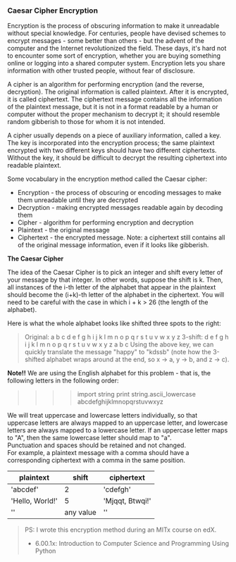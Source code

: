 ### Caesar Cipher Encryption

Encryption is the process of obscuring information to make it unreadable without
special knowledge. 
For centuries, people have devised schemes to encrypt messages - some better than
others - but the advent of the computer and the Internet revolutionized the field.
These days, it's hard not to encounter some sort of encryption, whether you are buying
something online or logging into a shared computer system. 
Encryption lets you share information with other trusted people, without fear of
disclosure.

A cipher is an algorithm for performing encryption (and the reverse, decryption).
The original information is called plaintext. After it is encrypted, it is called
ciphertext. The ciphertext message contains all the information of the plaintext
message, but it is not in a format readable by a human or computer without the
proper mechanism to decrypt it; it should resemble random gibberish to those for
whom it is not intended.

A cipher usually depends on a piece of auxiliary information, called a key.
The key is incorporated into the encryption process; the same plaintext encrypted
with two different keys should have two different ciphertexts. Without the key,
it should be difficult to decrypt the resulting ciphertext into readable plaintext.

Some vocabulary in the encryption method called the Caesar cipher:

* Encryption - the process of obscuring or encoding messages to make them unreadable until they are decrypted
* Decryption - making encrypted messages readable again by decoding them
* Cipher - algorithm for performing encryption and decryption
* Plaintext - the original message
* Ciphertext - the encrypted message. Note: a ciphertext still contains all of the original message information, even if it looks like gibberish.

**The Caesar Cipher**

The idea of the Caesar Cipher is to pick an integer and shift every letter of
your message by that integer. In other words, suppose the shift is k.
Then, all instances of the i-th letter of the alphabet that appear in the plaintext
should become the (i+k)-th letter of the alphabet in the ciphertext.
You will need to be careful with the case in which i + k > 26 (the length of the alphabet).

Here is what the whole alphabet looks like shifted three spots to the right:

> Original:  a b c d e f g h i j k l m n o p q r s t u v w x y z
> 3-shift:  d e f g h i j k l m n o p q r s t u v w x y z a b c
Using the above key, we can quickly translate the message "happy" to "kdssb"
(note how the 3-shifted alphabet wraps around at the end, so x -> a, y -> b, and z -> c).

**Note!!** We are using the English alphabet for this problem - that is, the
following letters in the following order:

> >>> import string
> >>> print string.ascii_lowercase
> abcdefghijklmnopqrstuvwxyz

We will treat uppercase and lowercase letters individually, so that uppercase
letters are always mapped to an uppercase letter, and lowercase letters are
always mapped to a lowercase letter. If an uppercase letter maps to "A", then
the same lowercase letter should map to "a".  
Punctuation and spaces should be retained and not changed.  
For example, a plaintext message with a comma should have a corresponding
ciphertext with a comma in the same position.

|    plaintext    |  shift    |  ciphertext      |
| ----------------|-----------|------------------|
| 'abcdef'        |    2      |  'cdefgh'        |
| 'Hello, World!' |    5      |  'Mjqqt, Btwqi!' |
| ''              | any value |  ''              |




> PS:
>    I wrote this encryption method during an MITx course on edX.
>    * 6.00.1x: Introduction to Computer Science and Programming Using Python